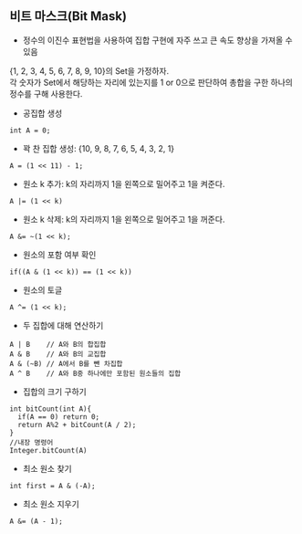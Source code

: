 ## 비트 마스크(Bit Mask)
- 정수의 이진수 표현법을 사용하여 집합 구현에 자주 쓰고 큰 속도 향상을 가져올 수 있음
  
{1, 2, 3, 4, 5, 6, 7, 8, 9, 10}의 Set을 가정하자.  
각 숫자가 Set에서 해당하는 자리에 있는지를 1 or 0으로 판단하여 총합을 구한 하나의 정수를 구해 사용한다.  
  
- 공집합 생성
```
int A = 0;
```
  
- 꽉 찬 집합 생성: {10, 9, 8, 7, 6, 5, 4, 3, 2, 1}
```
A = (1 << 11) - 1;
```
  
- 원소 k 추가: k의 자리까지 1을 왼쪽으로 밀어주고 1을 켜준다.
```
A |= (1 << k)
```

- 원소 k 삭제: k의 자리까지 1을 왼쪽으로 밀어주고 1을 꺼준다.
```
A &= ~(1 << k);
```
  
- 원소의 포함 여부 확인
```
if((A & (1 << k)) == (1 << k))
```
  
- 원소의 토글
```
A ^= (1 << k);
```
  
- 두 집합에 대해 연산하기
```
A | B    // A와 B의 합집합
A & B    // A와 B의 교집합
A & (~B) // A에서 B를 뺀 차집합
A ^ B    // A와 B중 하나에만 포함된 원소들의 집합
```
  
- 집합의 크기 구하기
```
int bitCount(int A){
  if(A == 0) return 0;
  return A%2 + bitCount(A / 2);
}
//내장 명령어
Integer.bitCount(A)
```
  
- 최소 원소 찾기
```
int first = A & (-A);
```
  
- 최소 원소 지우기
```
A &= (A - 1);
```